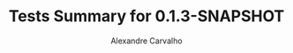 ---
title: Tests Summary for 0.1.3-SNAPSHOT
author: Alexandre Carvalho
menu_title: 0.1.3-SNAPSHOT
category: surefire_reports
layout: iframe
iframe_url: /docs/0.1.3-SNAPSHOT/site/surefire-report.html
order: 6
---